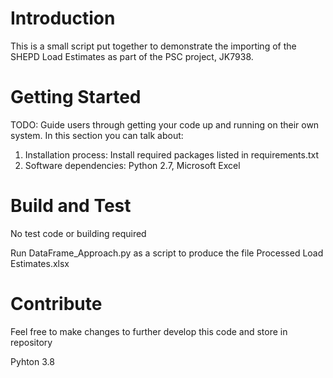 # Introduction 
This is a small script put together to demonstrate the importing of the SHEPD Load Estimates
as part of the PSC project, JK7938. 

# Getting Started
TODO: Guide users through getting your code up and running on their own system. In this section you can talk about:
1.	Installation process:  Install required packages listed in requirements.txt
2.	Software dependencies:  Python 2.7, Microsoft Excel

# Build and Test
No test code or building required

Run DataFrame_Approach.py as a script to produce the file Processed Load Estimates.xlsx 

# Contribute
Feel free to make changes to further develop this code and store in repository

Pyhton 3.8
